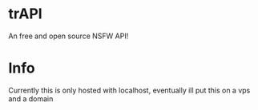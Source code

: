 # trAPI
An free and open source NSFW API!


# Info
Currently this is only hosted with localhost, eventually ill put this on a vps and a domain
